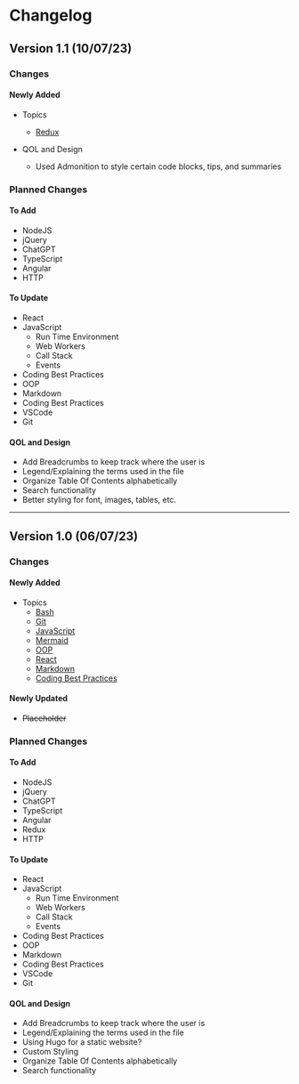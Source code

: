 # Changelog

## Version 1.1 (10/07/23)

### Changes

#### Newly Added
* Topics
  * [Redux](./Redux/reduxmain.md)

* QOL and Design
  * Used Admonition to style certain code blocks, tips, and summaries

### Planned Changes

#### To Add

* NodeJS
* jQuery
* ChatGPT
* TypeScript
* Angular
* HTTP

#### To Update

* React
* JavaScript
  * Run Time Environment
  * Web Workers
  * Call Stack
  * Events
* Coding Best Practices
* OOP
* Markdown
* Coding Best Practices
* VSCode
* Git

#### QOL and Design

* Add Breadcrumbs to keep track where the user is
* Legend/Explaining the terms used in the file
* Organize Table Of Contents alphabetically
* Search functionality
* Better styling for font, images, tables, etc.

---
## Version 1.0 (06/07/23)

### Changes

#### Newly Added

* Topics
  * [Bash](./Bash/bashmain.md)
  * [Git](./Git/gitmain.md)
  * [JavaScript](./JavaScript/jsMain.md)
  * [Mermaid](./Mermaid/merimaidMain.md)
  * [OOP](./Object%20Oriented%20Programming/oopMain.md)
  * [React](./React/reactMain.md)
  * [Markdown](./Markdown/markdown.md)
  * [Coding Best Practices](./Coding%20Best%20Practices/bestPractice.md)

#### Newly Updated

* ~~Placeholder~~

### Planned Changes

#### To Add

* NodeJS
* jQuery
* ChatGPT
* TypeScript
* Angular
* Redux
* HTTP

#### To Update

* React
* JavaScript
  * Run Time Environment
  * Web Workers
  * Call Stack
  * Events
* Coding Best Practices
* OOP
* Markdown
* Coding Best Practices
* VSCode
* Git

#### QOL and Design

* Add Breadcrumbs to keep track where the user is
* Legend/Explaining the terms used in the file
* Using Hugo for a static website?
* Custom Styling
* Organize Table Of Contents alphabetically
* Search functionality
